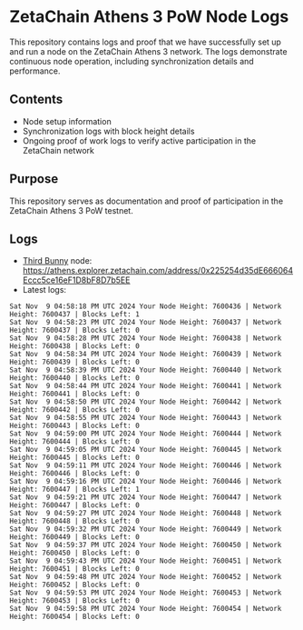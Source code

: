 # ZetaChain Athens 3 PoW Node Logs
This repository contains logs and proof that we have successfully set up and run a node on the ZetaChain Athens 3 network. The logs demonstrate continuous node operation, including synchronization details and performance.

## Contents
- Node setup information
- Synchronization logs with block height details
- Ongoing proof of work logs to verify active participation in the ZetaChain network

## Purpose
This repository serves as documentation and proof of participation in the ZetaChain Athens 3 PoW testnet.

## Logs

- [Third Bunny](https://thirdbunny.xyz/) node: https://athens.explorer.zetachain.com/address/0x225254d35dE666064Eccc5ce16eF1D8bF8D7b5EE
- Latest logs:
```
Sat Nov  9 04:58:18 PM UTC 2024 Your Node Height: 7600436 | Network Height: 7600437 | Blocks Left: 1
Sat Nov  9 04:58:23 PM UTC 2024 Your Node Height: 7600437 | Network Height: 7600437 | Blocks Left: 0
Sat Nov  9 04:58:28 PM UTC 2024 Your Node Height: 7600438 | Network Height: 7600438 | Blocks Left: 0
Sat Nov  9 04:58:34 PM UTC 2024 Your Node Height: 7600439 | Network Height: 7600439 | Blocks Left: 0
Sat Nov  9 04:58:39 PM UTC 2024 Your Node Height: 7600440 | Network Height: 7600440 | Blocks Left: 0
Sat Nov  9 04:58:44 PM UTC 2024 Your Node Height: 7600441 | Network Height: 7600441 | Blocks Left: 0
Sat Nov  9 04:58:50 PM UTC 2024 Your Node Height: 7600442 | Network Height: 7600442 | Blocks Left: 0
Sat Nov  9 04:58:55 PM UTC 2024 Your Node Height: 7600443 | Network Height: 7600443 | Blocks Left: 0
Sat Nov  9 04:59:00 PM UTC 2024 Your Node Height: 7600444 | Network Height: 7600444 | Blocks Left: 0
Sat Nov  9 04:59:05 PM UTC 2024 Your Node Height: 7600445 | Network Height: 7600445 | Blocks Left: 0
Sat Nov  9 04:59:11 PM UTC 2024 Your Node Height: 7600446 | Network Height: 7600446 | Blocks Left: 0
Sat Nov  9 04:59:16 PM UTC 2024 Your Node Height: 7600446 | Network Height: 7600447 | Blocks Left: 1
Sat Nov  9 04:59:21 PM UTC 2024 Your Node Height: 7600447 | Network Height: 7600447 | Blocks Left: 0
Sat Nov  9 04:59:27 PM UTC 2024 Your Node Height: 7600448 | Network Height: 7600448 | Blocks Left: 0
Sat Nov  9 04:59:32 PM UTC 2024 Your Node Height: 7600449 | Network Height: 7600449 | Blocks Left: 0
Sat Nov  9 04:59:37 PM UTC 2024 Your Node Height: 7600450 | Network Height: 7600450 | Blocks Left: 0
Sat Nov  9 04:59:43 PM UTC 2024 Your Node Height: 7600451 | Network Height: 7600451 | Blocks Left: 0
Sat Nov  9 04:59:48 PM UTC 2024 Your Node Height: 7600452 | Network Height: 7600452 | Blocks Left: 0
Sat Nov  9 04:59:53 PM UTC 2024 Your Node Height: 7600453 | Network Height: 7600453 | Blocks Left: 0
Sat Nov  9 04:59:58 PM UTC 2024 Your Node Height: 7600454 | Network Height: 7600454 | Blocks Left: 0
```

